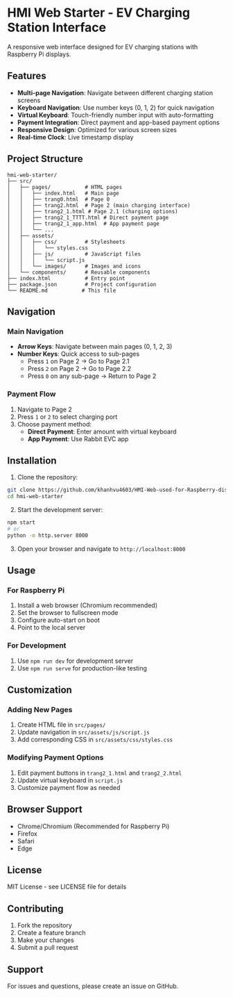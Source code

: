 # HMI Web Starter - EV Charging Station Interface

A responsive web interface designed for EV charging stations with Raspberry Pi displays.

## Features

- **Multi-page Navigation**: Navigate between different charging station screens
- **Keyboard Navigation**: Use number keys (0, 1, 2) for quick navigation
- **Virtual Keyboard**: Touch-friendly number input with auto-formatting
- **Payment Integration**: Direct payment and app-based payment options
- **Responsive Design**: Optimized for various screen sizes
- **Real-time Clock**: Live timestamp display

## Project Structure

```
hmi-web-starter/
├── src/
│   ├── pages/           # HTML pages
│   │   ├── index.html   # Main page
│   │   ├── trang0.html  # Page 0
│   │   ├── trang2.html  # Page 2 (main charging interface)
│   │   ├── trang2_1.html # Page 2.1 (charging options)
│   │   ├── trang2_1_TTTT.html # Direct payment page
│   │   ├── trang2_1_app.html  # App payment page
│   │   └── ...
│   ├── assets/
│   │   ├── css/         # Stylesheets
│   │   │   └── styles.css
│   │   ├── js/          # JavaScript files
│   │   │   └── script.js
│   │   └── images/      # Images and icons
│   └── components/      # Reusable components
├── index.html           # Entry point
├── package.json         # Project configuration
└── README.md           # This file
```

## Navigation

### Main Navigation
- **Arrow Keys**: Navigate between main pages (0, 1, 2, 3)
- **Number Keys**: Quick access to sub-pages
  - Press `1` on Page 2 → Go to Page 2.1
  - Press `2` on Page 2 → Go to Page 2.2
  - Press `0` on any sub-page → Return to Page 2

### Payment Flow
1. Navigate to Page 2
2. Press `1` or `2` to select charging port
3. Choose payment method:
   - **Direct Payment**: Enter amount with virtual keyboard
   - **App Payment**: Use Rabbit EVC app

## Installation

1. Clone the repository:
```bash
git clone https://github.com/khanhvu4603/HMI-Web-used-for-Raspberry-displays-Rabbit_charge-.git
cd hmi-web-starter
```

2. Start the development server:
```bash
npm start
# or
python -m http.server 8000
```

3. Open your browser and navigate to `http://localhost:8000`

## Usage

### For Raspberry Pi
1. Install a web browser (Chromium recommended)
2. Set the browser to fullscreen mode
3. Configure auto-start on boot
4. Point to the local server

### For Development
1. Use `npm run dev` for development server
2. Use `npm run serve` for production-like testing

## Customization

### Adding New Pages
1. Create HTML file in `src/pages/`
2. Update navigation in `src/assets/js/script.js`
3. Add corresponding CSS in `src/assets/css/styles.css`

### Modifying Payment Options
1. Edit payment buttons in `trang2_1.html` and `trang2_2.html`
2. Update virtual keyboard in `script.js`
3. Customize payment flow as needed

## Browser Support

- Chrome/Chromium (Recommended for Raspberry Pi)
- Firefox
- Safari
- Edge

## License

MIT License - see LICENSE file for details

## Contributing

1. Fork the repository
2. Create a feature branch
3. Make your changes
4. Submit a pull request

## Support

For issues and questions, please create an issue on GitHub.
